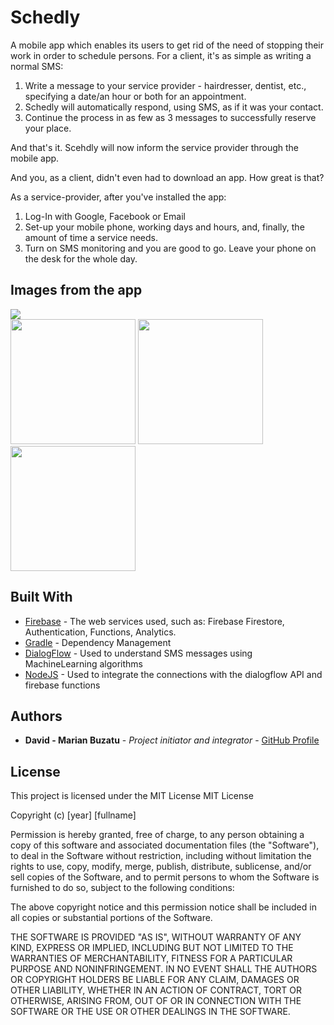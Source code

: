 # Schedly

A mobile app which enables its users to get rid of the need of stopping their work in order to schedule persons.
For a client, it's as simple as writing a normal SMS:
1. Write a message to your service provider - hairdresser, dentist, etc., specifying a date/an hour or both for an appointment.
2. Schedly will automatically respond, using SMS, as if it was your contact.
3. Continue the process in as few as 3 messages to successfully reserve your place.

And that's it. Scehdly will now inform the service provider through the mobile app.

And you, as a client, didn't even had to download an app. How great is that?

As a service-provider, after you've installed the app:
1. Log-In with Google, Facebook or Email
2. Set-up your mobile phone, working days and hours, and, finally, the amount of time a service needs.
3. Turn on SMS monitoring and you are good to go. Leave your phone on the desk for the whole day.

## Images from the app
<img src="https://i.ibb.co/b7TbtKG/68510019-397148280932001-5469068117567078400-n.png">
<div>
<img src="https://i.ibb.co/vYTzH7S/2-Cropped.jpg" width="200">
<img src="https://i.ibb.co/TW6BDLR/4-Cropped.jpg" width="200">
<img src="https://i.ibb.co/PtJfsTW/6-Cropped.jpg" width="200">
</div>

## Built With

* [Firebase](https://firebase.google.com) - The web services used, such as: Firebase Firestore, Authentication, Functions, Analytics.
* [Gradle](https://gradle.org) - Dependency Management
* [DialogFlow](https://dialogflow.com) - Used to understand SMS messages using MachineLearning algorithms
* [NodeJS](https://nodejs.org/en/) - Used to integrate the connections with the dialogflow API and firebase functions

## Authors

* **David - Marian Buzatu** - *Project initiator and integrator* - [GitHub Profile](https://github.com/davidbuzatu-marian)

## License

This project is licensed under the MIT License
MIT License

Copyright (c) [year] [fullname]

Permission is hereby granted, free of charge, to any person obtaining a copy
of this software and associated documentation files (the "Software"), to deal
in the Software without restriction, including without limitation the rights
to use, copy, modify, merge, publish, distribute, sublicense, and/or sell
copies of the Software, and to permit persons to whom the Software is
furnished to do so, subject to the following conditions:

The above copyright notice and this permission notice shall be included in all
copies or substantial portions of the Software.

THE SOFTWARE IS PROVIDED "AS IS", WITHOUT WARRANTY OF ANY KIND, EXPRESS OR
IMPLIED, INCLUDING BUT NOT LIMITED TO THE WARRANTIES OF MERCHANTABILITY,
FITNESS FOR A PARTICULAR PURPOSE AND NONINFRINGEMENT. IN NO EVENT SHALL THE
AUTHORS OR COPYRIGHT HOLDERS BE LIABLE FOR ANY CLAIM, DAMAGES OR OTHER
LIABILITY, WHETHER IN AN ACTION OF CONTRACT, TORT OR OTHERWISE, ARISING FROM,
OUT OF OR IN CONNECTION WITH THE SOFTWARE OR THE USE OR OTHER DEALINGS IN THE
SOFTWARE.
